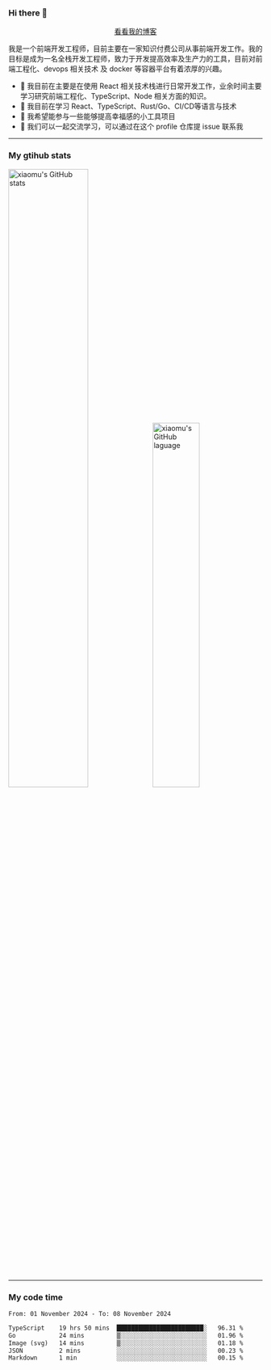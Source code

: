 ### Hi there 👋

<p align="center">
  <a href="https://blog.realjacket.fun">看看我的博客</a>
</p>

我是一个前端开发工程师，目前主要在一家知识付费公司从事前端开发工作。我的目标是成为一名全栈开发工程师，致力于开发提高效率及生产力的工具，目前对前端工程化、devops 相关技术 及 docker 等容器平台有着浓厚的兴趣。

- 🔭 我目前在主要是在使用 React 相关技术栈进行日常开发工作，业余时间主要学习研究前端工程化、TypeScript、Node 相关方面的知识。
- 🌱 我目前在学习 React、TypeScript、Rust/Go、CI/CD等语言与技术
- 👯 我希望能参与一些能够提高幸福感的小工具项目
- 💬 我们可以一起交流学习，可以通过在这个 profile 仓库提 issue 联系我

***

### My gtihub stats

<a><img src="https://github-readme-stats-git-masterrstaa-rickstaa.vercel.app/api?username=real-jacket&&show_icons=true" title="xiaomu's GitHub stats" alt="xiaomu's GitHub stats" style="width:56%;"/></a>
<a><img src="https://github-readme-stats-git-masterrstaa-rickstaa.vercel.app/api/top-langs/?username=real-jacket&layout=compact" title="xiaomu's GitHub laguage" alt="xiaomu's GitHub laguage" style="width:43%;"/><a/>

***

### My code time

<!--START_SECTION:waka-->

```txt
From: 01 November 2024 - To: 08 November 2024

TypeScript    19 hrs 50 mins  ████████████████████████░   96.31 %
Go            24 mins         ▒░░░░░░░░░░░░░░░░░░░░░░░░   01.96 %
Image (svg)   14 mins         ▒░░░░░░░░░░░░░░░░░░░░░░░░   01.18 %
JSON          2 mins          ░░░░░░░░░░░░░░░░░░░░░░░░░   00.23 %
Markdown      1 min           ░░░░░░░░░░░░░░░░░░░░░░░░░   00.15 %
```

<!--END_SECTION:waka-->
